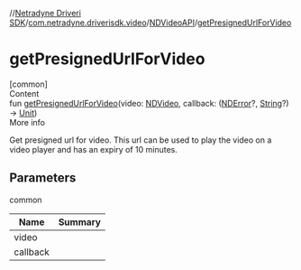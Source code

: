 //[Netradyne Driveri SDK](../../index.md)/[com.netradyne.driverisdk.video](../index.md)/[NDVideoAPI](index.md)/[getPresignedUrlForVideo](get-presigned-url-for-video.md)



# getPresignedUrlForVideo  
[common]  
Content  
fun [getPresignedUrlForVideo](get-presigned-url-for-video.md)(video: [NDVideo](../-n-d-video/index.md), callback: ([NDError](../../com.netradyne.driverisdk/-n-d-error/index.md)?, [String](https://kotlinlang.org/api/latest/jvm/stdlib/kotlin/-string/index.html)?) -> [Unit](https://kotlinlang.org/api/latest/jvm/stdlib/kotlin/-unit/index.html))  
More info  


Get presigned url for video. This url can be used to play the video on a video player and has an expiry of 10 minutes.



## Parameters  
  
common  
  
|  Name|  Summary| 
|---|---|
| <a name="com.netradyne.driverisdk.video/NDVideoAPI/getPresignedUrlForVideo/#com.netradyne.driverisdk.video.NDVideo#kotlin.Function2[com.netradyne.driverisdk.NDError?,kotlin.String?,kotlin.Unit]/PointingToDeclaration/"></a>video| <a name="com.netradyne.driverisdk.video/NDVideoAPI/getPresignedUrlForVideo/#com.netradyne.driverisdk.video.NDVideo#kotlin.Function2[com.netradyne.driverisdk.NDError?,kotlin.String?,kotlin.Unit]/PointingToDeclaration/"></a>
| <a name="com.netradyne.driverisdk.video/NDVideoAPI/getPresignedUrlForVideo/#com.netradyne.driverisdk.video.NDVideo#kotlin.Function2[com.netradyne.driverisdk.NDError?,kotlin.String?,kotlin.Unit]/PointingToDeclaration/"></a>callback| <a name="com.netradyne.driverisdk.video/NDVideoAPI/getPresignedUrlForVideo/#com.netradyne.driverisdk.video.NDVideo#kotlin.Function2[com.netradyne.driverisdk.NDError?,kotlin.String?,kotlin.Unit]/PointingToDeclaration/"></a>
  
  



